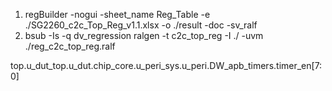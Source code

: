 1. regBuilder -nogui -sheet_name Reg_Table -e ./SG2260_c2c_Top_Reg_v1.1.xlsx -o ./result -doc -sv_ralf
2. bsub -Is -q dv_regression ralgen -t c2c_top_reg -I ./ -uvm ./reg_c2c_top_reg.ralf


top.u_dut_top.u_dut.chip_core.u_peri_sys.u_peri.DW_apb_timers.timer_en[7:0]